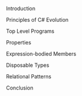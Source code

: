 Introduction

Principles of C# Evolution

Top Level Programs

Properties

Expression-bodied Members

Disposable Types

Relational Patterns

Conclusion
